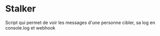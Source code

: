 # Stalker
Script qui permet de voir les messages d'une personne cibler, sa log en console.log et webhook
